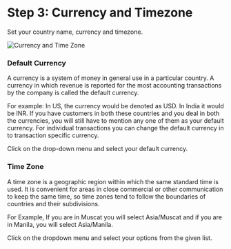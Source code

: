 # Step 3: Currency and Timezone

Set your country name, currency and timezone.

![Currency and Time Zone](/assets/erpnext_org/images/erpnext/wizard-step-3.png)

### Default Currency

A currency is a system of money in general use in a particular country. A currency in which revenue is reported for the most accounting transactions by the company is called the default currency.

For example: In US, the currency would be denoted as USD. In India it would be INR. If you have customers in both these countries and you deal in both the currencies, you will still have to mention any one of them as your default currency. For individual transactions you can change the default currency in to transaction specific currency.

Click on the drop-down menu and select your default currency.

### Time Zone

A time zone is a geographic region within which the same standard time is used. It is convenient for areas in close commercial or other communication to keep the same time, so time zones tend to follow the boundaries of countries and their subdivisions.

For Example, If you are in Muscat you will select Asia/Muscat and if you are in Manila, you will select Asia/Manila.

Click on the dropdown menu and select your options from the given list.
